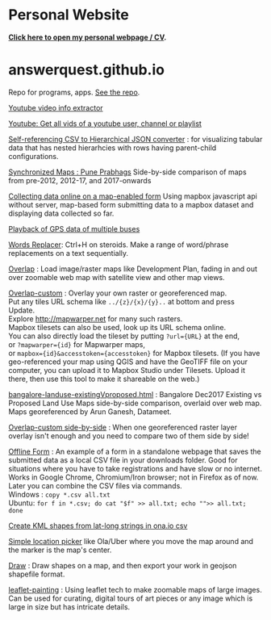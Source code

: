 # Personal Website
**[Click here to open my personal webpage / CV](http://nikhilvj.co.in/).**

# answerquest.github.io
Repo for programs, apps. [See the repo](https://github.com/answerquest/answerquest.github.io).

[Youtube video info extractor](youtube-info-extractor.html)

[Youtube: Get all vids of a youtube user, channel or playlist](youtube-all-vids-info.html)

[Self-referencing CSV to Hierarchical JSON converter](selfrefCSV_2_hierarchJSON.html) : for visualizing tabular data that has nested hierarhcies with rows having parent-child configurations.

[Synchronized Maps : Pune Prabhags](pune_07-12-17_sync.html) Side-by-side comparison of maps from pre-2012, 2012-17, and 2017-onwards

[Collecting data online on a map-enabled form](form2mapbox-encrypted.html) Using mapbox javascript api without server, map-based form submitting data to a mapbox dataset and displaying data collected so far.

[Playback of GPS data of multiple buses](https://answerquest.github.io/GPSPlayback/)


[Words Replacer](words-replacer.html): Ctrl+H on steroids. Make a range of word/phrase replacements on a text sequentially.

[Overlap](overlap.html) : Load image/raster maps like Development Plan, fading in and out over zoomable web map with satellite view and other map views.

[Overlap-custom](overlap-custom.html) : Overlay your own raster or georeferenced map. <br>Put any tiles URL schema like `../{z}/{x}/{y}..` at bottom and press Update. 
<br>Explore <http://mapwarper.net> for many such rasters. 
<br>Mapbox tilesets can also be used, look up its URL schema online.
<br>You can also directly load the tileset by putting `?url={URL}` at the end, 
<br>or `?mapwarper={id}` for Mapwarper maps, 
<br>or `mapbox={id}&accesstoken={accesstoken}` for Mapbox tilesets. (If you have geo-referenced your map using QGIS and have the GeoTIFF file on your computer, you can upload it to Mapbox Studio under Tilesets. Upload it there, then use this tool to make it shareable on the web.)

[bangalore-landuse-existingVproposed.html](bangalore-landuse-existingVproposed.html) : Bangalore Dec2017 Existing vs Proposed Land Use Maps side-by-side comparison, overlaid over web map. Maps georeferenced by Arun Ganesh, Datameet.

[Overlap-custom side-by-side](overlap-custom-side.html) : When one georeferenced raster layer overlay isn't enough and you need to compare two of them side by side!

[Offline Form](offline-form.html) : An example of a form in a standalone webpage that saves the submitted data as a local CSV file in your downloads folder. Good for situations where you have to take registrations and have slow or no internet. Works in Google Chrome, Chromium/Iron browser; not in Firefox as of now. Later you can combine the CSV files via commands.<br>
Windows : `copy *.csv all.txt`<br>
Ubuntu: `for f in *.csv; do cat "$f" >> all.txt; echo "">> all.txt; done`

[Create KML shapes from lat-long strings in ona.io csv](kmlcreate.html)

[Simple location picker](leaflet-center-location-picker.html) like Ola/Uber where you move the map around and the marker is the map's center.

[Draw](draw.html) : Draw shapes on a map, and then export your work in geojson shapefile format.

[leaflet-painting](http://nikhilvj.co.in/files/leaflet-painting/leaflet-painting.html) : Using leaflet tech to make zoomable maps of large images. Can be used for curating, digital tours of art pieces or any image which is large in size but has intricate details.
